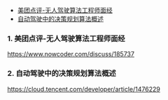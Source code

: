 <!-- TOC -->

- [美团点评-无人驾驶算法工程师面经](#%E7%BE%8E%E5%9B%A2%E7%82%B9%E8%AF%84-%E6%97%A0%E4%BA%BA%E9%A9%BE%E9%A9%B6%E7%AE%97%E6%B3%95%E5%B7%A5%E7%A8%8B%E5%B8%88%E9%9D%A2%E7%BB%8F)
- [自动驾驶中的决策规划算法概述](#%E8%87%AA%E5%8A%A8%E9%A9%BE%E9%A9%B6%E4%B8%AD%E7%9A%84%E5%86%B3%E7%AD%96%E8%A7%84%E5%88%92%E7%AE%97%E6%B3%95%E6%A6%82%E8%BF%B0)

<!-- /TOC -->

### 1. 美团点评-无人驾驶算法工程师面经
https://www.nowcoder.com/discuss/185737

### 2. 自动驾驶中的决策规划算法概述
https://cloud.tencent.com/developer/article/1476229